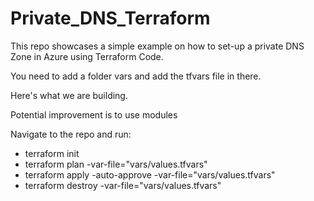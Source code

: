 # Private_DNS_Terraform
This repo showcases a simple example on how to set-up a private DNS Zone in Azure using Terraform Code.

You need to add a folder vars and add the tfvars file in there.

Here's what we are building.


Potential improvement is to use modules


Navigate to the repo and run:
- terraform init
- terraform plan -var-file="vars/values.tfvars"
- terraform apply -auto-approve -var-file="vars/values.tfvars" 
- terraform destroy -var-file="vars/values.tfvars"


